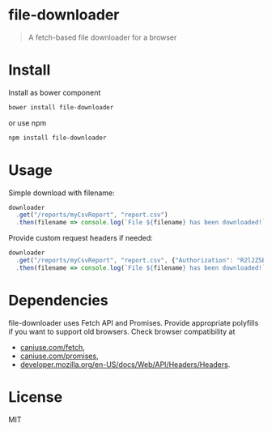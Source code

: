 # file-downloader

> A fetch-based file downloader for a browser

# Install

Install as bower component

```sh
bower install file-downloader
```

or use npm

```sh
npm install file-downloader
```

# Usage

Simple download with filename:
```js
downloader
  .get("/reports/myCsvReport", "report.csv")
  .then(filename => console.log(`File ${filename} has been downloaded!`));
```

Provide custom request headers if needed:
```js
downloader
  .get("/reports/myCsvReport", "report.csv", {"Authorization": "R2l2ZSBtZSB0aGUgZmlsZSwgZGF3ZyE="})
  .then(filename => console.log(`File ${filename} has been downloaded!`));
```

# Dependencies

file-downloader uses Fetch API and Promises. Provide appropriate polyfills if you want to support old browsers. Check
browser compatibility at
* [caniuse.com/fetch](http://caniuse.com/fetch),
* [caniuse.com/promises](http://caniuse.com/promises),
* [developer.mozilla.org/en-US/docs/Web/API/Headers/Headers](https://developer.mozilla.org/en-US/docs/Web/API/Headers/Headers).

# License

MIT
